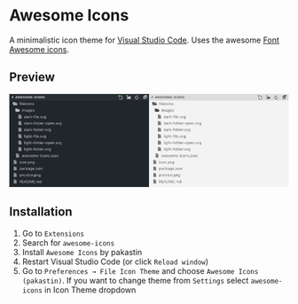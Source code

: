 # Awesome Icons

A minimalistic icon theme for [Visual Studio Code](http://code.visualstudio.com). Uses the awesome [Font Awesome icons](https://fontawesome.com/).

## Preview

<img src="https://github.com/pakastin/awesome-icons/raw/master/preview.png" title="Awesome icons preview" />

## Installation

1. Go to `Extensions`
2. Search for `awesome-icons`
3. Install `Awesome Icons` by pakastin
4. Restart Visual Studio Code (or click `Reload window`)
5. Go to `Preferences → File Icon Theme` and choose `Awesome Icons (pakastin)`. If you want to change theme from `Settings` select `awesome-icons` in Icon Theme dropdown
